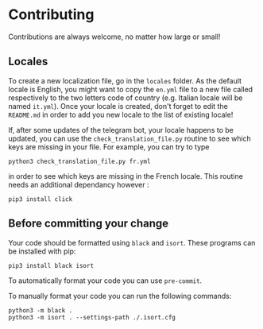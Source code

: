 # Contributing

Contributions are always welcome, no matter how large or small!

## Locales

To create a new localization file, go in the `locales` folder. As the default locale is English, you might want to copy the `en.yml` file to a new file called respectively to the two letters code of country (e.g. Italian locale will be named `it.yml`). Once your locale is created, don't forget to edit the `README.md` in order to add you new locale to the list of existing locale!

If, after some updates of the telegram bot, your locale happens to be updated, you can use the `check_translation_file.py` routine to see which keys are missing in your file. For example, you can try to type 
```console
python3 check_translation_file.py fr.yml
```
in order to see which keys are missing in the French locale. This routine needs an additional dependancy however : 
```console
pip3 install click
```

## Before committing your change

Your code should be formatted using `black` and `isort`. These programs can be installed with pip:

```console
pip3 install black isort
```

To automatically format your code you can use `pre-commit`.

To manually format your code you can run the following commands:

```console
python3 -m black .
python3 -m isort . --settings-path ./.isort.cfg
```

